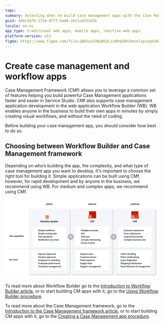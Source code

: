 ```yaml
---
tags:
summary: Selecting when to build case management apps with the Case Management framework and when to build them with Workflow Builder.
guid: 464c3478-171b-4f7f-bad6-2e11c4252e5b
locale: en-us
app_type: traditional web apps, mobile apps, reactive web apps
platform-version: o11
figma: https://www.figma.com/file/iBD5yo23NiW53L1zdPqGGM/Developing%20an%20Application?node-id=4376:798
---
```

# Create case management and workflow apps

Case Management Framework (CMf) allows you to leverage a common set of features helping you build powerful Case Management applications faster and easier in Service Studio. CMf also supports case management application development in the web application Workflow Builder (WB). WB enables anyone in the business to build their own apps in minutes by simply creating visual workflows, and without the need of coding.

Before building your case management app, you should consider how best to do so.

## Choosing between Workflow Builder and Case Management framework

Depending on who’s building the app, the complexity, and what type of case management app you want to develop, it's important to choose the right tool for building it. Simple applications can be built using CMf, however, for rapid development and by anyone in the business, we recommend using WB. For medium and complex apps, we recommend using CMf.

![architecture](images/cmf-wb-diag.png)

To read more about Workflow Builder go to the [Introduction to Workflow Builder article](workflow-builder/intro.md), or to start building CM apps with it, go to the [Using Workflow Builder procedure](workflow-builder/how-use.md).

To read more about the Case Management framework, go to the [Introduction to the Case Management framework article](case-management-framework/intro.md), or to start building CM apps with it, go to the [Creating a Case Management app procedure](case-management-framework/creating-cmfapp.md).
